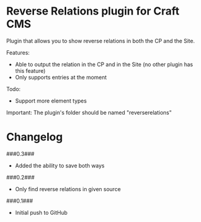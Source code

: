 Reverse Relations plugin for Craft CMS
=================

Plugin that allows you to show reverse relations in both the CP and the Site.

Features:
- Able to output the relation in the CP and in the Site (no other plugin has this feature)
- Only supports entries at the moment

Todo:
- Support more element types

Important:
The plugin's folder should be named "reverserelations"

Changelog
=================
###0.3###
- Added the ability to save both ways

###0.2###
- Only find reverse relations in given source

###0.1###
- Initial push to GitHub